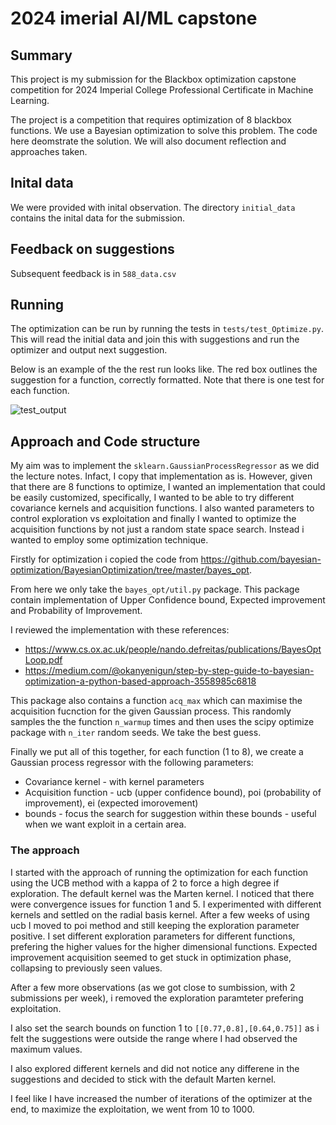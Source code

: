 # 2024 imerial AI/ML capstone

## Summary
This project is my submission for the Blackbox optimization capstone competition for 2024 Imperial College Professional Certificate in Machine Learning.

The project is a competition that requires optimization of 8 blackbox functions. We use a Bayesian optimization to solve this problem.
The code here deomstrate the solution. We will also document reflection and approaches taken.

## Inital data
We were provided with  inital observation. The directory `initial_data` contains the inital data for the submission.

## Feedback on suggestions
Subsequent feedback is in `588_data.csv`

## Running 
The optimization can be run by running the tests in `tests/test_Optimize.py`.
This will read the initial data and join this with suggestions and run the optimizer and output next suggestion.

Below is an example of the the rest run looks like. The red box outlines the suggestion for a function, correctly formatted. Note that there is one test for each function.

![test_output](https://github.com/user-attachments/assets/8e5056d6-6b47-490c-a165-bb5faebb0cb5)


## Approach and Code structure

My aim was to implement the `sklearn.GaussianProcessRegressor` as we did the lecture notes. Infact, I copy that implementation as is. However, given that there are 8 functions to optimize, I wanted an implementation that could be easily customized, specifically, I wanted to be able to try different covariance kernels and acquisition functions. I also wanted parameters to control exploration vs exploitation and finally I wanted to optimize the acquisition functions by not just a random state space search. Instead i wanted to employ some optimization technique.

Firstly for optimization i copied the code from https://github.com/bayesian-optimization/BayesianOptimization/tree/master/bayes_opt.

From here we only take the `bayes_opt/util.py` package. This package contain implementation of Upper Confidence bound, Expected improvement and Probability of Improvement.

I reviewed the implementation with these references: 
* https://www.cs.ox.ac.uk/people/nando.defreitas/publications/BayesOptLoop.pdf
* https://medium.com/@okanyenigun/step-by-step-guide-to-bayesian-optimization-a-python-based-approach-3558985c6818

This package also contains a function `acq_max` which can maximise the acquisition fucnction for the given Gaussian process. This randomly samples the the function `n_warmup` times and then uses the scipy optimize package with `n_iter` random seeds. We take the best guess.

Finally we put all of this together, for each function (1 to 8), we create a Gaussian process regressor with the following parameters:
* Covariance kernel - with kernel parameters
* Acquisition function - ucb (upper confidence bound), poi (probability of improvement), ei (expected imorovement)
* bounds - focus the search for suggestion within these bounds - useful when we want exploit in a certain area.


### The approach

I started with the approach of running the optimization for each function using the UCB method with a kappa of 2 to force a high degree if exploration. The default kernel was the Marten kernel. I noticed that there were convergence issues for function 1 and 5. I experimented with different kernels and settled on the radial basis kernel. After a few weeks of using ucb I moved to poi method and still keeping the exploration parameter positive. I set different exploration parameters for different functions, prefering the higher values for the higher dimensional functions. Expected improvement acquisition seemed to get stuck in optimization phase, collapsing to previously seen values.

After a few more observations (as we got close to sumbission, with 2 submissions per week), i removed the exploration paramteter prefering exploitation.

I also set the search bounds on function 1 to `[[0.77,0.8],[0.64,0.75]]` as i felt the suggestions were outside the range where I had observed the maximum values.

I also explored different kernels and did not notice any differene in the suggestions and decided to stick with the default Marten kernel.

I feel like I have increased the number of iterations of the optimizer at the end, to maximize the exploitation, we went from 10 to 1000.

